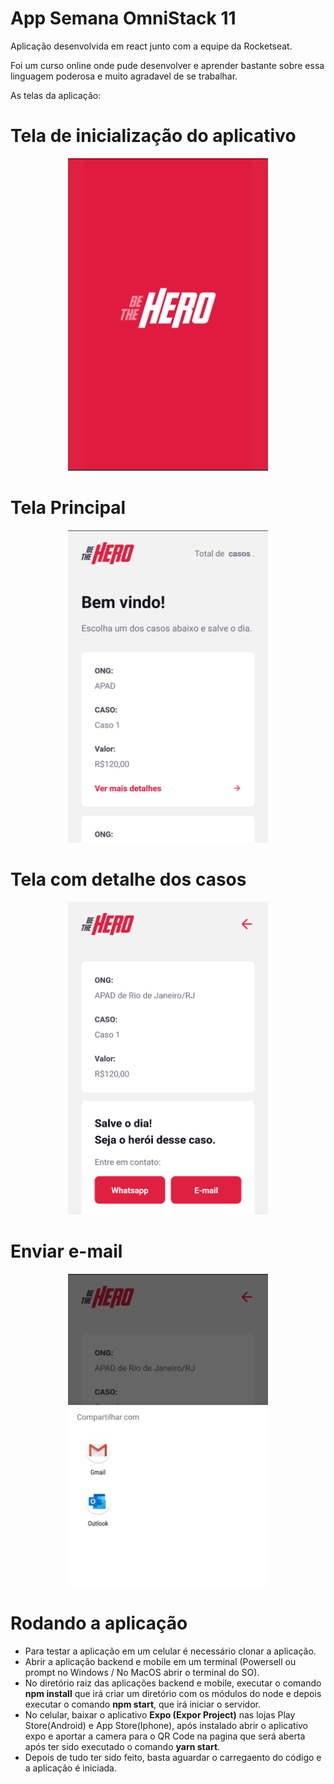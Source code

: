 # App Semana OmniStack 11

Aplicação desenvolvida em react junto com a equipe da Rocketseat.

Foi um curso online onde pude desenvolver e aprender bastante sobre essa linguagem poderosa e muito agradavel de se trabalhar.

As telas da aplicação:

# Tela de inicialização do aplicativo

<p align="center">
  <img src="img/img1.png" alt="Splash Screen" width="320" height="500" />
</p>

# Tela Principal

<p align="center">
  <img src="img/img2.png" alt="Casos" width="320" height="500" />
</p>

# Tela com detalhe dos casos

<p align="center">
  <img src="img/img3.png" alt="Detalhe dos casos" width="320" height="500"/>
</p>

# Enviar e-mail

<p align="center">
  <img src="img/img4.png" alt="Enviar e-mail" width="320" height="500" />
</p>

# Rodando a aplicação

- Para testar a aplicação em um celular é necessário clonar a aplicação.
- Abrir a aplicação backend e mobile em um terminal (Powersell ou prompt no Windows / No MacOS abrir o terminal do SO).
- No diretório raiz das aplicações backend e mobile, executar o comando <b>npm install</b> que irá criar um diretório com os módulos do node e depois executar o comando <b>npm start</b>, que irá iniciar o servidor.
- No celular, baixar o aplicativo <b>Expo (Expor Project)</b> nas lojas Play Store(Android) e App Store(Iphone), após instalado abrir o aplicativo expo e aportar a camera para o QR Code na pagina que será aberta após ter sido executado o comando <b>yarn start</b>.
 - Depois de tudo ter sido feito, basta aguardar o carregaento do código e a aplicação é iniciada.
